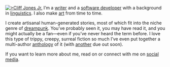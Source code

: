 [![>Cliff Jones Jr.](cliff-2021)](/social) I’m a [writer](/writing) and a [software developer](/coding) with a background in [linguistics](/language). I also make [art](/art) from time to time.

I create artisanal human-generated stories, most of which fit into the niche genre of [dreampunk](https://whatisdreampunk.com/). You’ve probably seen it, you may have read it, and you might actually be a fan—even if you’ve never heard the term before. I love this type of trippy, creepy, surreal fiction so much I’ve even put together a multi-author [anthology](https://whatisdreampunk.com/mirrormaze) of it (with [another](https://whatisdreampunk.com/somniscope) due out soon).

If you want to learn more about me, read on or connect with me on [social media](/social).
